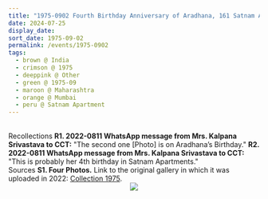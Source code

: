 ```yaml
---
title: "1975-0902 Fourth Birthday Anniversary of Aradhana, 161 Satnam Apartments, 93 Sadhu Vaswani Marg, Ganesh Murti Nagar, Cuffe Parade, Mumbai, Maharashtra, India"
date: 2024-07-25
display_date: 
sort_date: 1975-09-02
permalink: /events/1975-0902
tags:
  - brown @ India
  - crimson @ 1975
  - deeppink @ Other
  - green @ 1975-09
  - maroon @ Maharashtra  
  - orange @ Mumbai
  - peru @ Satnam Apartment 
---
```


<br>

<wave-list>
  <list-title color="DarkSeaGreen" width="65"> Recollections</list-title>
  <list-item color="BlanchedAlmond" width="280"><b>R1. 2022-0811 WhatsApp message from Mrs. Kalpana Srivastava to CCT:</b> "The second one [Photo] is on Aradhana’s Birthday."</list-item>
  <list-item color="Lavender" width="280"><b>R2. 2022-0811 WhatsApp message from Mrs. Kalpana Srivastava to CCT:</b> "This is probably her 4th birthday in Satnam Apartments."</list-item>
</wave-list>

<br>

<wave-list>
  <list-title color="DarkSeaGreen" width="40">Sources</list-title>
  <list-item color="BlanchedAlmond"  width="280"><b>S1. Four Photos.</b> Link to the original gallery in which it was uploaded in 2022: <a href="https://eternalmoments.smugmug.com/Collections/Mrs-Kalpana-Srivastava-Collection/1975/">Collection 1975</a>.</list-item>
</wave-list>

<div style="text-align: center"><img src="https://pub-b6058b8fc5314638989cdd5e49178be6.r2.dev/1975-0902_Fourth_Birthday_Anniversary_of_Aradhana_161_Satnam_Apartments_93_Sadhu_Vaswani_Marg_Ganesh_Murti_Nagar_Cuffe_Parade_Mumbai_Maharashtra_India_02_(Mrs._Kalpana_Srivastava_Collection).png" /></div>